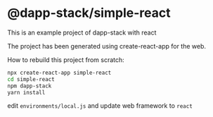 # @dapp-stack/simple-react

This is an example project of dapp-stack with react

The project has been generated using create-react-app for the web.

How to rebuild this project from scratch:

```sh
npx create-react-app simple-react
cd simple-react
npm dapp-stack
yarn install
```

edit `environments/local.js` and update web framework to `react`
